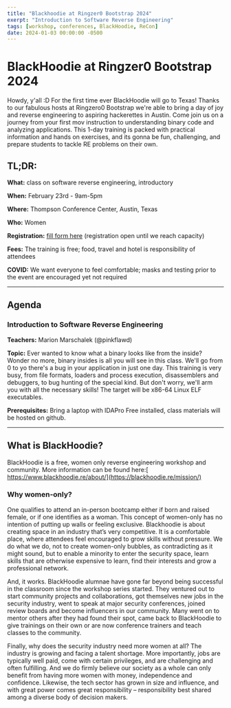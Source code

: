 ```yaml
---
title: "Blackhoodie at Ringzer0 Bootstrap 2024"
exerpt: "Introduction to Software Reverse Engineering"
tags: [workshop, conferences, BlackHoodie, ReCon]
date: 2024-01-03 00:00:00 -0500
---
```


# **BlackHoodie at Ringzer0 Bootstrap 2024**

Howdy, y'all :D For the first time ever BlackHoodie will go to Texas! Thanks to our fabulous hosts at Ringzero0 Bootstrap we're able to bring a day of joy and reverse engineering to aspiring hackerettes in Austin. Come join us on a journey from your first mov instruction to understanding binary code and analyzing applications. This 1-day training is packed with practical information and hands on exercises, and its gonna be fun, challenging, and prepare students to tackle RE problems on their own.


## **TL;DR:**

**What:** class on software reverse engineering, introductory

**When:** February 23rd - 9am-5pm

**Where:** Thompson Conference Center, Austin, Texas

**Who:** Women

**Registration:** [fill form here](https://docs.google.com/forms/d/e/1FAIpQLScvxxiMQnAbWlFewE6sEBC5L0XqPF7TpS6FWsulp6c71V560w/viewform?usp=sf_link) (registration open until we reach capacity)

**Fees:** The training is free; food, travel and hotel is responsibility of attendees

**COVID:** We want everyone to feel comfortable; masks and testing prior to the event are encouraged yet not required


---


## **Agenda**


### **Introduction to Software Reverse Engineering**

**Teachers:** Marion Marschalek (@pinkflawd)

**Topic:** Ever wanted to know what a binary looks like from the inside? Wonder no more, binary insides is all you will see in this class. We'll go from 0 to yo there's a bug in your application in just one day. This training is very busy, from file formats, loaders and process execution, disassemblers and debuggers, to bug hunting of the special kind. But don't worry, we'll arm you with all the necessary skills! The target will be x86-64 Linux ELF executables. 

**Prerequisites:** Bring a laptop with IDAPro Free installed, class materials will be hosted on github. 


---


## **What is BlackHoodie?**

BlackHoodie is a free, women only reverse engineering workshop and community. More information can be found here:[ https://www.blackhoodie.re/about/](https://blackhoodie.re/mission/)


### **Why women-only?**

One qualifies to attend an in-person bootcamp either if born and raised female, or if one identifies as a woman. This concept of women-only has no intention of putting up walls or feeling exclusive. Blackhoodie is about creating space in an industry that’s very competitive. It is a comfortable place, where attendees feel encouraged to grow skills without pressure. We do what we do, not to create women-only bubbles, as contradicting as it might sound, but to enable a minority to enter the security space, learn skills that are otherwise expensive to learn, find their interests and grow a professional network.

And, it works. BlackHoodie alumnae have gone far beyond being successful in the classroom since the workshop series started. They ventured out to start community projects and collaborations, got themselves new jobs in the security industry, went to speak at major security conferences, joined review boards and become influencers in our community. Many went on to mentor others after they had found their spot, came back to BlackHoodie to give trainings on their own or are now conference trainers and teach classes to the community.

Finally, why does the security industry need more women at all? The industry is growing and facing a talent shortage. More importantly, jobs are typically well paid, come with certain privileges, and are challenging and often fulfilling. And we do firmly believe our society as a whole can only benefit from having more women with money, independence and confidence. Likewise, the tech sector has grown in size and influence, and with great power comes great responsibility – responsibility best shared among a diverse body of decision makers.





